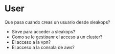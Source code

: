 # User

Que pasa cuando creas un usuario desde sleakops?

- Sirve para acceder a sleakops?
- Como se le gestioanr el acceso a un cluster?
- El acceso a la vpn?
- El acceso a la consola de aws?

